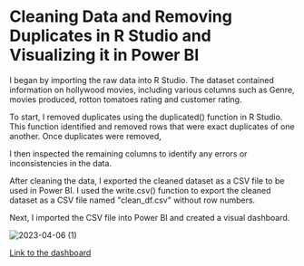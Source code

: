 # Cleaning Data and Removing Duplicates in R Studio and Visualizing it in Power BI

I began by importing the raw data into R Studio. The dataset contained information on hollywood movies, including various columns such as Genre, movies produced, rotton tomatoes rating and customer rating.

To start, I removed duplicates using the duplicated() function in R Studio. This function identified and removed rows that were exact duplicates of one another. Once duplicates were removed,

I then inspected the remaining columns to identify any errors or inconsistencies in the data.

After cleaning the data, I exported the cleaned dataset as a CSV file to be used in Power BI. I used the write.csv() function to export the cleaned dataset as a CSV file named "clean_df.csv" without row numbers.

Next, I imported the CSV file into Power BI and created a visual dashboard.

![2023-04-06 (1)](https://user-images.githubusercontent.com/126267763/231778557-bb8e0bd2-2491-46ff-8754-b0cfee2b5fee.png)

[Link to the dashboard](https://app.powerbi.com/links/SgHrazxoDb?ctid=6efd0f20-57c8-4447-b53f-00d4992ca50b&pbi_source=linkShare)
